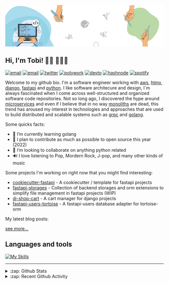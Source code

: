 [![Banner](https://github.com/Tobi-De/Tobi-De/blob/main/img/cover-color.png?raw=true)](https://oluwatobi.dev)

## Hi, I'm Tobi! 👋🏾 👨🏿‍💻

[![email](https://img.shields.io/badge/WEB-12100E?logo=google-earth&color=282A36)](https://oluwatobi.dev)
[![email](https://img.shields.io/badge/PROTONMAIL-12100E?logo=protonmail&color=282A36)](mailto:tobidegnon@proton.me)
[![twitter](https://img.shields.io/badge/TWITTER-12100E?logo=twitter&color=282A36)](https://twitter.com/tobidegnon)
[![polywork](https://img.shields.io/badge/POLYWORK-12100E?logo=polywork&logoColor=red&color=282A36)](https://www.polywork.com/tobi99)
[![devto](https://img.shields.io/badge/DEV.TO-12100E?logo=dev.to&color=282A36)](https://www.polywork.com/tobidegnon)
[![hashnode](https://img.shields.io/badge/HASHNODE-12100E?logo=hashnode&color=282A36)](https://tobidegnon.hashnode.dev/)
[![spotify](https://img.shields.io/badge/SPOTIFY-12100E?logo=spotify&color=282A36)](https://open.spotify.com/user/16nkjfi9016vplwwuohlk9t5n?si=32da9f7b741f4ef4)

Welcome to my github bio. I'm a software engineer working with [aws](https://aws.amazon.com/fr/), [htmx](https://github.com/bigskysoftware/htmx), [django](https://github.com/django/django), [fastapi](https://github.com/tiangolo/fastapi) and [python](https://github.com/python).
I like software architecure and design, I´m always fascinated when I come across well-structured and organized software code repositories. Not so long ago, I discovered the hype around [microservices](https://microservices.io/) and even if I believe that in no way [monoliths](https://en.wikipedia.org/wiki/Monolithic_application) are dead, this trend has aroused my interest in technologies and approaches that are used to build distributed and scalable systems such as [grpc](https://grpc.io/) and [golang](https://go.dev/).

Some quicks facts:

- 🔭 I’m currently learning golang
- 🌱 I plan to contribute as much as possible to open source this year (2022)
- 👯 I’m looking to collaborate on anything python related
- 🔊 I love listening to Pop, Mordern Rock, J-pop, and many other kinds of music

Some projects I'm working on right now that you might find interesting:

- [cookiecutter-fastapi](https://github.com/tobi-de/cookiecutter-fastapi) - A cookiecutter / template for fastapi projects
- [fastapi-storages](https://github.com/tobi-de/fastapi-storages) - Collection of backend storages and orm extensions to simplify file management in fastapi projects (WIP)
- [dj-shop-cart](https://github.com/tobi-de/dj-shop-cart) - A cart manager for django projects
- [fastapi-users-tortoise](https://github.com/tobi-de/fastapi-users-tortoise) - A fastapi-users database adapter for tortoise-orm

My latest blog posts:

<!-- BLOG-POST-LIST:START -->
<!-- BLOG-POST-LIST:END -->

[see more...](https://oluwatobi.dev)

## Languages and tools

[![My Skills](https://skillicons.dev/icons?i=python,django,fastapi,aws,redis,postgres,docker,nginx,vscode,js,git,html,css,vue,nuxt&theme=dark)](https://skillicons.dev)

---
<details>
  <summary>:zap: Github Stats</summary>

<br/>
<p align="left">
  <a href="https://oluwatobi.dev/">
  <img width="49.5%" src="https://github-readme-stats.tobi-de.vercel.app/api?username=Tobi-De&count_private=true&show_icons=true&hide_border=true&theme=dracula" />
    <img width="49.5%" src="https://github-readme-streak-stats.herokuapp.com?user=Tobi-De&theme=dracula&hide_border=true" />
  </a>
</p>
<br>

 </details>

<details>
  <summary>:zap: Recent Github Activity</summary>

<br>

 <!--RECENT_ACTIVITY:last_update-->
Last Updated: Tuesday, November 8th, 2022, 8:22:38 AM
 <!--RECENT_ACTIVITY:last_update_end-->

 <!--RECENT_ACTIVITY:start-->
1. ❗️ Opened issue [#58](https://github.com/Tobi-De/dotfm/issues/58) in [Tobi-De/dotfm](https://github.com/Tobi-De/dotfm)
2. ⭐ Starred [miyuchina/mistletoe](https://github.com/miyuchina/mistletoe)
3. ⭐ Starred [lepture/mistune](https://github.com/lepture/mistune)
4. ⬆️ Pushed 1 commit(s) to [Tobi-De/Tobi-De](https://github.com/Tobi-De/Tobi-De)
5. 💬 Commented on [#48](https://github.com/Tobi-De/dotfm/issues/48#issuecomment-1305922202) in [Tobi-De/dotfm](https://github.com/Tobi-De/dotfm)
 <!--RECENT_ACTIVITY:end-->

</details